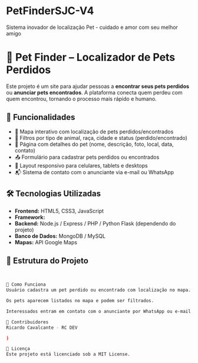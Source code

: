 # PetFinderSJC-V4
Sistema inovador de localização Pet - cuidado e amor com seu melhor amigo


# 🐾 Pet Finder – Localizador de Pets Perdidos

Este projeto é um site para ajudar pessoas a **encontrar seus pets perdidos** ou **anunciar pets encontrados**. A plataforma conecta quem perdeu com quem encontrou, tornando o processo mais rápido e humano.

## 📌 Funcionalidades

- 📍 Mapa interativo com localização de pets perdidos/encontrados
- 🔎 Filtros por tipo de animal, raça, cidade e status (perdido/encontrado)
- 📄 Página com detalhes do pet (nome, descrição, foto, local, data, contato)
- 📤 Formulário para cadastrar pets perdidos ou encontrados
- 📱 Layout responsivo para celulares, tablets e desktops
- 📬 Sistema de contato com o anunciante via e-mail ou WhatsApp

## 🛠️ Tecnologias Utilizadas

- **Frontend:** HTML5, CSS3, JavaScript
- **Framework:** 
- **Backend:** Node.js / Express / PHP / Python Flask (dependendo do projeto)
- **Banco de Dados:** MongoDB / MySQL 
- **Mapas:** API Google Maps




## 📁 Estrutura do Projeto

```bash


📲 Como Funciona
Usuário cadastra um pet perdido ou encontrado com localização no mapa.

Os pets aparecem listados no mapa e podem ser filtrados.

Interessados entram em contato com o anunciante por WhatsApp ou e-mail.

👥 Contribuidores
Ricardo Cavalcante - RC DEV

)

📄 Licença
Este projeto está licenciado sob a MIT License.
